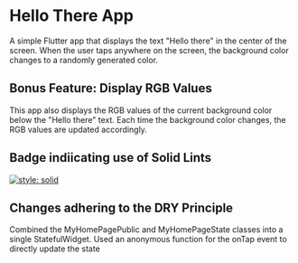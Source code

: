 # Hello There App

A simple Flutter app that displays the text "Hello there" in the center of the screen. When the user taps anywhere on the screen, the background color changes to a randomly generated color.

## Bonus Feature: Display RGB Values

This app also displays the RGB values of the current background color below the "Hello there" text. Each time the background color changes, the RGB values are updated accordingly.

## Badge indiicating use of Solid Lints

[![style: solid](https://img.shields.io/badge/style-solid-orange)](https://pub.dev/packages/solid_lints)

## Changes adhering to the DRY Principle

Combined the MyHomePagePublic and MyHomePageState classes into a single StatefulWidget.
Used an anonymous function for the onTap event to directly update the state
